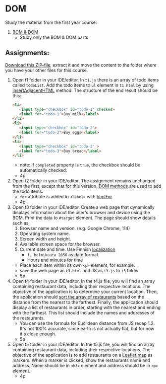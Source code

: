 # DOM

Study the material from the first year course:

1. [BOM & DOM](https://github.com/ilkkamtk/JavaScript-english/blob/main/BOM-DOM-event.md)
   - Study only the BOM & DOM parts

## Assignments:
[Download this ZIP-file](zip/dom-assignments.zip), extract it and move the content to the folder where you have your other files for this course.
1. Open t1 folder in your IDE/editor. In `t1.js` there is an array of todo items called `todoList`. Add the todo items to `ul` element in `t1.html` by using [insertAdjacentHTML](https://developer.mozilla.org/en-US/docs/Web/API/Element/insertAdjacentHTML) method. The structure of the end result should be this: 
   ```html
   <li>
      <input type="checkbox" id="todo-1" checked>
      <label for="todo-1">Buy milk</label>
   </li>
   <li>
      <input type="checkbox" id="todo-2">
      <label for="todo-2">Buy eggs</label>
   </li>
   <li>
      <input type="checkbox" id="todo-3" >
      <label for="todo-3">Buy bread</label>
   </li>
   ```
   - note: if `completed` property is `true`, the checkbox should be automatically checked.
   - 4p
2. Open t2 folder in your IDE/editor. The assignment remains unchanged from the first, except that for this version, [DOM methods](https://developer.mozilla.org/en-US/docs/Web/API/Document/createElement) are used to add the todo items.
   - `for` attribute is added to `<label>` with [htmlFor](https://developer.mozilla.org/en-US/docs/Web/API/HTMLLabelElement/htmlFor)
   - 4p
3. Open t3 folder in your IDE/editor. Create a web page that dynamically displays information about the user's browser and device using the BOM. Print the data to `#target` element. The page should show details such as:
   1. Browser name and version. (e.g. Google Chrome, 114)
   2. Operating system name. 
   3. Screen width and height. 
   4. Available screen space for the browser. 
   5. Current date and time. Use Finnish [localization](https://developer.mozilla.org/en-US/docs/Web/JavaScript/Reference/Global_Objects/Date/toLocaleDateString) 
      - `1. helmikuuta 2056` as date format
      - Hours and minutes for time
   - Place each item within its own `<p>` element, for example.
   - save the web page as `t3.html` and JS as `t3.js` to `t3` folder
   - 5p
4. Open t4 folder in your IDE/editor. In the t4.js file, you will find an array containing restaurant data, including their respective locations. The objective of the application is to determine your current location. Then, the application should [sort the array of restaurants](https://developer.mozilla.org/en-US/docs/Web/JavaScript/Reference/Global_Objects/Array/sort#sorting_array_of_objects) based on the distance from the nearest to the farthest. Finally, the application should display a list of restaurants in order, starting with the nearest and ending with the farthest. This list should include the names and addresses of the restaurants.
   - You can use the formula for Euclidean distance from JS recap 1.2. It's not 100% accurate, since earth is not actually flat, but for now it's close enough.
   - 5p
5. Open t5 folder in your IDE/editor. In the t5.js file, you will find an array containing restaurant data, including their respective locations. The objective of the application is to add restaurants on a [Leaflet map](https://leafletjs.com/examples/quick-start/) as markers. When a marker is clicked, show the restaurants name and address. Name should be in `<h3>` element and address should be in `<p>` element.
   - 4p
